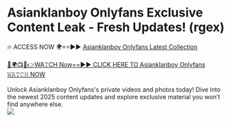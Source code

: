 # Asianklanboy Onlyfans Exclusive Content Leak - Fresh Updates! (rgex)

🔥 ACCESS NOW 🌍==►► <a href="https://tinyurl.com/kvy9nzfs" rel="nofollow">Asianklanboy Onlyfans Latest Collection</a>
<br><br>
[🔴🌍📺📱👉WA𝚃CH Now==►► CLICK HERE TO Asianklanboy Onlyfans 𝚆𝙰𝚃𝙲𝙷 NOW](https://tinyurl.com/kvy9nzfs)
<br><br>
Unlock Asianklanboy Onlyfans's private videos and photos today! Dive into the newest 2025 content updates and explore exclusive material you won’t find anywhere else.
<br>
<a href="https://tinyurl.com/kvy9nzfs" rel="nofollow" data-target="animated-image.originalLink"><img src="https://camo.githubusercontent.com/8a4f000d20f83aca3bf7ec5f350d767afa0574a8a352519fd8cfa583a6f93a33/68747470733a2f2f692e696d6775722e636f6d2f644a486b345a712e676966" data-canonical-src="https://i.imgur.com/dJHk4Zq.gif" style="max-width: 100%; display: inline-block;" data-target="animated-image.originalImage"></a>
<br>
